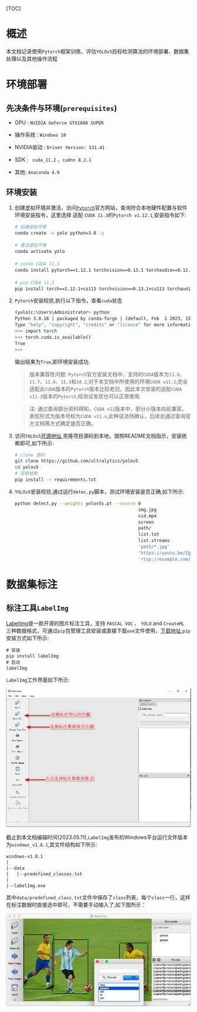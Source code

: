 [TOC]

# 概述

本文档记录使用`Pytorch`框架训练、评估`YOLOv5`目标检测算法的环境部署、数据集处理以及其他操作流程

# 环境部署

## 先决条件与环境(`prerequisites`)

- GPU : `NVIDIA GeForce GTX1660 SUPER`

- 操作系统 : `Windows 10`
- NVIDIA驱动 : `Driver Version: 531.41`
- SDK : ` cuda_11.2` 、`cudnn 8.2.1`
- 其他: `Anaconda 4.9` 



## 环境安装

1. 创建虚拟环境并激活，访问[`Pytorch`](https://pytorch.org/get-started/previous-versions/)官方网站，查询符合本地硬件配置与软件环境安装指令，这里选择 适配 `CUDA 11.3`的`Pytorch v1.12.1`,安装指令如下:

   ```bash
   # 创建虚拟环境
   conda create -n yolo python=3.8 -y
   
   # 激活虚拟环境
   conda activate yolo
   
   # conda CUDA 11.3 
   conda install pytorch==1.12.1 torchvision==0.13.1 torchaudio==0.12.1 cudatoolkit=11.3 -c pytorch -y
   
   # pip CUDA 11.3 
   pip install torch==1.12.1+cu113 torchvision==0.13.1+cu113 torchaudio==0.12.1 --extra-index-url https://download.pytorch.org/whl/cu113
   ```

   

2. `Pytorch`安装校验,执行以下指令，查看`cuda`状态

   ```bash
   (yolo)c:\Users\Administrator> python
   Python 3.8.16 | packaged by conda-forge | (default, Feb  1 2023, 15:53:35) [MSC v.1929 64 bit (AMD64)] on win32
   Type "help", "copyright", "credits" or "license" for more information.
   >>> import torch
   >>> torch.cuda.is_available()
   True
   >>>
   ```

   输出结果为`True`,即环境安装成功.

   > 版本兼容性问题: `Pytorch`官方安装文档中，支持的`CUDA`版本为`11.8`、`11.7`、`11.6`、`11.3`和`10.2`,对于本文档中所使用的环境`CUDA v11.2`,完全适配此`CUDA`版本的`Pytorch`版本比较老旧，因此本次安装的适配`CUDA v11.3`版本的`Pytorch`,经测试发现也可以正常使用.

   > 注: 通过查询部分资料得知，`CUDA v11`版本中，部分小版本向前兼容，表现形式为版本号标为`CUDA v11.x`,此种说法待确认，后续会通过查询官方文档等方式确定是否正确。

3. 访问`YOLOv5`[开源地址](https://github.com/ultralytics/yolov5),克隆项目源码到本地，按照README文档指示，安装依赖即可,如下所示:

   ```bash
   # clone 源码
   git clone https://github.com/ultralytics/yolov5  
   cd yolov5
   # 安装依赖
   pip install -r requirements.txt  
   ```

   

4. `YOLOv5`安装校验,通过运行`detec.py`脚本，测试环境安装是否正确,如下所示:

   ```bash
   python detect.py --weights yolov5s.pt --source 0                               # webcam
                                                  img.jpg                         # image
                                                  vid.mp4                         # video
                                                  screen                          # screenshot
                                                  path/                           # directory
                                                  list.txt                        # list of images
                                                  list.streams                    # list of streams
                                                  'path/*.jpg'                    # glob
                                                  'https://youtu.be/Zgi9g1ksQHc'  # YouTube
                                                  'rtsp://example.com/media.mp4'  # RTSP, RTMP, HTTP stream
   ```

   

# 数据集标注

## 标注工具`LabelImg`

[LabelImg](https://github.com/heartexlabs/labelImg)是一款开源的图片标注工具，支持 `PASCAL VOC` 、 `YOLO` and `CreateML` 三种数据格式，可通过`pip`包管理工具安装或直接下载`exe`文件使用，[下载地址](https://github.com/heartexlabs/labelImg/releases/tag/v1.8.1),`pip`安装方式如下所示:

```
# 安装
pip install labelImg
# 启动
labelImg
```

`LabelImg`工作界面如下所示:

<img src="assets/image-20230511155334444.png" alt="LabelImg工作界面" style="zoom: 67%;" />

截止到本文档编辑时间(2023.05.11),`LabelImg`发布的Windows平台运行文件版本为`windows_v1.8.1`,其文件结构如下所示:

```
windows-v1.8.1
|
|--data
|	|--predefined_classes.txt
|
|--labelImg.exe
```

其中`data/predefined_class.txt`文件中保存了`class`列表，每个`class`一行，这样在标注数据时直接选中即可，不需要手动输入了,如下图所示：



<img src="assets/demo3.jpg" alt="Demo Image"  />

